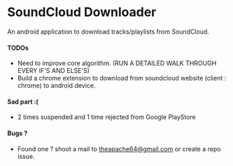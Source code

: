 # SoundCloud Downloader
An android application to download tracks/playlists from SoundCloud.

#### TODOs

- Need to improve core algorithm. (RUN A DETAILED WALK THROUGH EVERY IF'S AND ELSE'S)
- Build a chrome extension to download from soundcloud website (client : chrome) to android device.

#### Sad part :(

- 2 times suspended and 1 time rejected from Google PlayStore

#### Bugs ?

- Found one ? shoot a mail to theapache64@gmail.com or create a repo issue.



